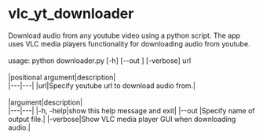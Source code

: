 # vlc_yt_downloader
Download audio from any youtube video using a python script. 
The app uses VLC media players functionality for downloading audio from youtube.
<br/><br/>
usage: python downloader.py [-h] [--out <FILENAME>] [-verbose] url
<br/><br/>
|positional argument|description|  
|---|---|
|url|Specify youtube url to download audio from.|
<br/><br/>
|argument|description|  
|---|---|
|-h, -help|show this help message and exit|
|--out <FILENAME>|Specify name of output file.|
|-verbose|Show VLC media player GUI when downloading audio.|

